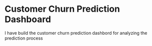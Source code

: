# Customer Churn Prediction Dashboard
I have build the customer churn prediction dashbord for analyzing the prediction process 
